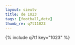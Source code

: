 ```yaml
--- 
layout: sieutv
title: de 1023
tags: [football,detv]
thumb_re: q7t11023
---
```

{% include q7t1 key="1023" %} 

